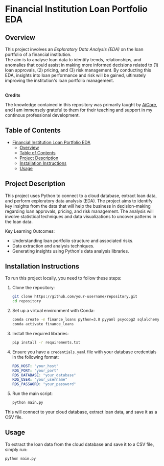 # Financial Institution Loan Portfolio EDA

## Overview

<p>This project involves an <i>Exploratory Data Analysis (EDA)</i> on the loan portfolio of a financial institution.<br>The aim is to analyse loan data to identify trends, relationships, and anomalies that could assist in making more informed decisions related to (1) loan approvals, (2) pricing, and (3) risk management. By conducting this EDA, insights into loan performance and risk will be gained, ultimately improving the institution's loan portfolio management.</p>
<br>
<b>Credits</b>
<p>The knowledge contained in this repository was primarily taught by <a href='https://www.theaicore.com' > AiCore</a>, and I am immensely grateful to them for their teaching and support in my continous professional development.</p>

## Table of Contents

- [Financial Institution Loan Portfolio EDA](#financial-institution-loan-portfolio-eda)
  - [Overview](#overview)
  - [Table of Contents](#table-of-contents)
  - [Project Description](#project-description)
  - [Installation Instructions](#installation-instructions)
  - [Usage](#usage)

## Project Description

This project uses Python to connect to a cloud database, extract loan data, and perform exploratory data analysis (EDA). The project aims to identify key insights from the data that will help the business in decision-making regarding loan approvals, pricing, and risk management. The analysis will involve statistical techniques and data visualizations to uncover patterns in the loan data.

Key Learning Outcomes:
- Understanding loan portfolio structure and associated risks.
- Data extraction and analysis techniques.
- Generating insights using Python's data analysis libraries.

## Installation Instructions

To run this project locally, you need to follow these steps:

1. Clone the repository:
    ```bash
    git clone https://github.com/your-username/repository.git
    cd repository
    ```

2. Set up a virtual environment with Conda:
    ```bash
    conda create -n finance_loans python=3.8 pyyaml psycopg2 sqlalchemy pandas
    conda activate finance_loans
    ```

3. Install the required libraries:
    ```bash
    pip install -r requirements.txt
    ```

4. Ensure you have a `credentials.yaml` file with your database credentials in the following format:
    ```yaml
    RDS_HOST: "your_host"
    RDS_PORT: "your_port"
    RDS_DATABASE: "your_database"
    RDS_USER: "your_username"
    RDS_PASSWORD: "your_password"
    ```

5. Run the main script:
    ```bash
    python main.py
    ```

This will connect to your cloud database, extract loan data, and save it as a CSV file.

## Usage

To extract the loan data from the cloud database and save it to a CSV file, simply run:

```bash
python main.py
